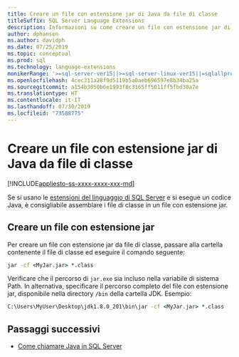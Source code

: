 ```yaml
---
title: Creare un file con estensione jar di Java da file di classe
titleSuffix: SQL Server Language Extensions
description: Informazioni su come creare un file con estensione jar di Java da file di classe
author: dphansen
ms.author: davidph
ms.date: 07/25/2019
ms.topic: conceptual
ms.prod: sql
ms.technology: language-extensions
monikerRange: '>=sql-server-ver15||>=sql-server-linux-ver15||=sqlallproducts-allversions'
ms.openlocfilehash: 4cec311a28f9d5119b5a0aeb696597e8b34ba25a
ms.sourcegitcommit: a154b3050b6e1993f8c3165ff5011ff5fbd30a7e
ms.translationtype: HT
ms.contentlocale: it-IT
ms.lasthandoff: 07/30/2019
ms.locfileid: "73588775"
---
```

# <a name="create-a-java-jar-file-from-class-files"></a>Creare un file con estensione jar di Java da file di classe
[!INCLUDE[appliesto-ss-xxxx-xxxx-xxx-md](../../includes/appliesto-ss-xxxx-xxxx-xxx-md.md)]

Se si usano le [estensioni del linguaggio di SQL Server](../language-extensions-overview.md) e si esegue un codice Java, è consigliabile assemblare i file di classe in un file con estensione jar.

## <a name="create-a-jar-file"></a>Creare un file con estensione jar

Per creare un file con estensione jar da file di classe, passare alla cartella contenente il file di classe ed eseguire il comando seguente:

```cmd
jar -cf <MyJar.jar> *.class
```

Verificare che il percorso di `jar.exe` sia incluso nella variabile di sistema Path. In alternativa, specificare il percorso completo del file con estensione jar, disponibile nella directory `/bin` della cartella JDK. Esempio:

```cmd
C:\Users\MyUser\Desktop\jdk1.8.0_201\bin\jar -cf <MyJar.jar> *.class
```

## <a name="next-steps"></a>Passaggi successivi

+ [Come chiamare Java in SQL Server](../how-to/call-java-from-sql.md)